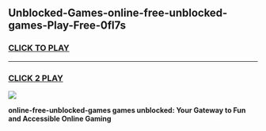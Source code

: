 
## Unblocked-Games-online-free-unblocked-games-Play-Free-0fl7s
<h3>
<a href="https://premium76.site?title=online-free-unblocked-games&ref=21A">CLICK TO PLAY</a></h3>
<hr>

<h3>
<a href="https://premium76.site?title=online-free-unblocked-games&ref=21A">CLICK 2 PLAY</a>
  
</h3>

<a href="https://premium76.site?title=online-free-unblocked-games&ref=21A"><img src="https://clearcache.store/games.png"></a>


**online-free-unblocked-games games unblocked: Your Gateway to Fun and Accessible Online Gaming**
